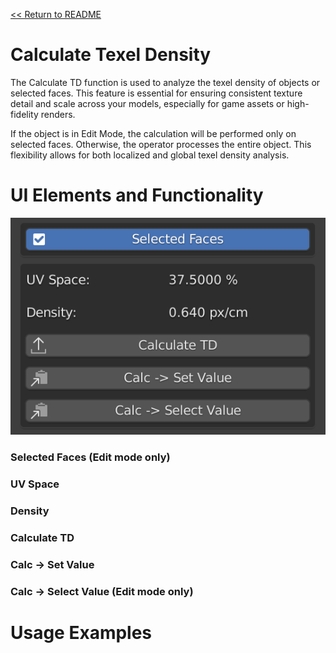 [<< Return to README](../README.md#documentation)

# Calculate Texel Density

The Calculate TD function is used to analyze the texel density of objects or selected faces. This feature is essential for ensuring consistent texture detail and scale across your models, especially for game assets or high-fidelity renders.

If the object is in Edit Mode, the calculation will be performed only on selected faces. Otherwise, the operator processes the entire object. This flexibility allows for both localized and global texel density analysis.

# UI Elements and Functionality

![Calculate TD](./images/ui/calculalte_td_panel.png)

### Selected Faces (Edit mode only)

### UV Space

### Density

### Calculate TD

### Calc -> Set Value

### Calc -> Select Value (Edit mode only)

# Usage Examples

